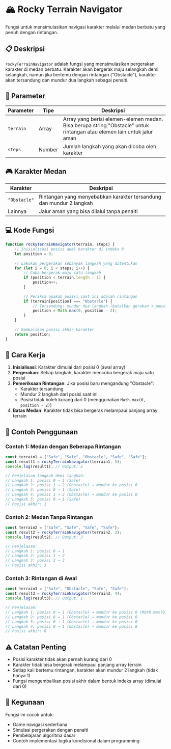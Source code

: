 # 🏔️ Rocky Terrain Navigator

Fungsi untuk mensimulasikan navigasi karakter melalui medan berbatu yang penuh dengan rintangan.

## 📋 Deskripsi

`rockyTerrainNavigator` adalah fungsi yang mensimulasikan pergerakan karakter di medan berbatu. Karakter akan bergerak maju selangkah demi selangkah, namun jika bertemu dengan rintangan ("Obstacle"), karakter akan tersandung dan mundur dua langkah sebagai penalti.

## 🔧 Parameter

| Parameter | Tipe   | Deskripsi |
|-----------|--------|-----------|
| `terrain` | Array  | Array yang berisi elemen-elemen medan. Bisa berupa string "Obstacle" untuk rintangan atau elemen lain untuk jalur aman |
| `steps`   | Number | Jumlah langkah yang akan dicoba oleh karakter |

## 🎮 Karakter Medan

| Karakter    | Deskripsi |
|-------------|-----------|
| `"Obstacle"` | Rintangan yang menyebabkan karakter tersandung dan mundur 2 langkah |
| Lainnya     | Jalur aman yang bisa dilalui tanpa penalti |

## 💻 Kode Fungsi

```javascript
function rockyTerrainNavigator(terrain, steps) {
    // Inisialisasi posisi awal karakter di indeks 0
    let position = 0;
    
    // Lakukan pergerakan sebanyak langkah yang ditentukan
    for (let i = 0; i < steps; i++) {
        // Coba bergerak maju satu langkah
        if (position < terrain.length - 1) {
            position++;
        }
        
        // Periksa apakah posisi saat ini adalah rintangan
        if (terrain[position] === "Obstacle") {
            // Tersandung: mundur dua langkah (batalkan gerakan + penalti)
            position = Math.max(0, position - 2);
        }
    }
    
    // Kembalikan posisi akhir karakter
    return position;
}
```

## 📖 Cara Kerja

1. **Inisialisasi**: Karakter dimulai dari posisi 0 (awal array)
2. **Pergerakan**: Setiap langkah, karakter mencoba bergerak maju satu posisi
3. **Pemeriksaan Rintangan**: Jika posisi baru mengandung "Obstacle":
   - Karakter tersandung
   - Mundur 2 langkah dari posisi saat ini
   - Posisi tidak boleh kurang dari 0 (menggunakan `Math.max(0, position - 2)`)
4. **Batas Medan**: Karakter tidak bisa bergerak melampaui panjang array terrain

## 🎯 Contoh Penggunaan

### Contoh 1: Medan dengan Beberapa Rintangan
```javascript
const terrain1 = ["Safe", "Safe", "Obstacle", "Safe", "Safe"];
const result1 = rockyTerrainNavigator(terrain1, 5);
console.log(result1); // Output: 2

// Penjelasan langkah demi langkah:
// Langkah 1: posisi 0 → 1 (Safe)
// Langkah 2: posisi 1 → 2 (Obstacle) → mundur ke posisi 0
// Langkah 3: posisi 0 → 1 (Safe)  
// Langkah 4: posisi 1 → 2 (Obstacle) → mundur ke posisi 0
// Langkah 5: posisi 0 → 1 (Safe)
// Posisi akhir: 1
```

### Contoh 2: Medan Tanpa Rintangan
```javascript
const terrain2 = ["Safe", "Safe", "Safe", "Safe"];
const result2 = rockyTerrainNavigator(terrain2, 3);
console.log(result2); // Output: 3

// Penjelasan:
// Langkah 1: posisi 0 → 1
// Langkah 2: posisi 1 → 2  
// Langkah 3: posisi 2 → 3
// Posisi akhir: 3
```

### Contoh 3: Rintangan di Awal
```javascript
const terrain3 = ["Safe", "Obstacle", "Safe", "Safe"];
const result3 = rockyTerrainNavigator(terrain3, 4);
console.log(result3); // Output: 1

// Penjelasan:
// Langkah 1: posisi 0 → 1 (Obstacle) → mundur ke posisi 0 (Math.max(0, 1-2))
// Langkah 2: posisi 0 → 1 (Obstacle) → mundur ke posisi 0
// Langkah 3: posisi 0 → 1 (Obstacle) → mundur ke posisi 0
// Langkah 4: posisi 0 → 1 (Obstacle) → mundur ke posisi 0
// Posisi akhir: 0
```

## ⚠️ Catatan Penting

- Posisi karakter tidak akan pernah kurang dari 0
- Karakter tidak bisa bergerak melampaui panjang array terrain
- Setiap kali bertemu rintangan, karakter akan mundur 2 langkah (tidak hanya 1)
- Fungsi mengembalikan posisi akhir dalam bentuk indeks array (dimulai dari 0)

## 🎯 Kegunaan

Fungsi ini cocok untuk:
- Game navigasi sederhana
- Simulasi pergerakan dengan penalti
- Pembelajaran algoritma dasar
- Contoh implementasi logika kondisional dalam programming
